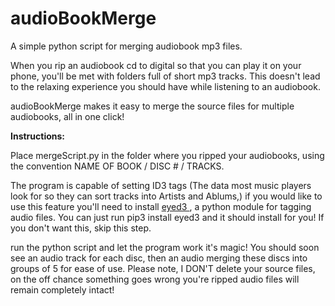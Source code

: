 # audioBookMerge

A simple python script for merging audiobook mp3 files.

When you rip an audiobook cd to digital so that you can play it on your phone, you'll be met with folders full of short mp3 tracks. This doesn't lead to the relaxing experience you should have while listening to an audiobook.

audioBookMerge makes it easy to merge the source files for multiple audiobooks, all in one click!



<b>Instructions:</b>

Place mergeScript.py in the folder where you ripped your audiobooks, using the convention NAME OF BOOK / DISC # / TRACKS.

The program is capable of setting ID3 tags (The data most music players look for so they can sort tracks into Artists and Ablums,) if you would like to use this feature you'll need to install <a href="https://eyed3.readthedocs.io/en/latest"> eyed3 </a>, a python module for tagging audio files. You can just run pip3 install eyed3 and it should install for you! 
If you don't want this, skip this step.

run the python script and let the program work it's magic!
You should soon see an audio track for each disc, then an audio merging these discs into groups of 5 for ease of use. Please note, I DON'T delete your source files, on the off chance something goes wrong you're ripped audio files will remain completely intact!

